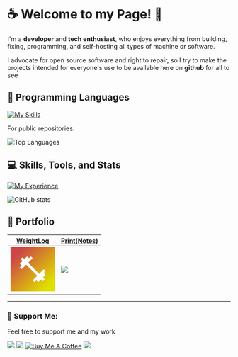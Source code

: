 # :coffee: Welcome to my Page! :pizza:

I'm a **developer** and **tech enthusiast**, who enjoys everything from building, fixing, programming, and self-hosting all types of machine or software.

I advocate for open source software and right to repair, so I try to make the projects intended for everyone's use to be available here on **github** for all to see

## :pushpin: Programming Languages

[![My Skills](https://skillicons.dev/icons?i=dart,flutter,materialui,nodejs,react,js,bootstrap,python&theme=dark&perline=10)](https://skillicons.dev)

For public repositories:

![Top Languages](https://github-readme-stats-ten-gilt.vercel.app/api/top-langs/?username=RoBoT095&layout=compact&theme=dark)

## :computer: Skills, Tools, and Stats

[![My Experience](https://skillicons.dev/icons?i=linux,debian,bash,raspberrypi,androidstudio,apple&theme=dark&perline=10)](https://skillicons.dev)

![GitHub stats](https://github-readme-stats-ten-gilt.vercel.app/api?username=RoBoT095&count_private=true&theme=dark&show_icons=true)

## :file_folder: Portfolio

| [WeightLog](https://github.com/RoBoT095/weightlog) | [Print(Notes)](https://github.com/RoBoT095/printnotes) |
| - | - |
| <a href="https://github.com/RoBoT095/weightlog"><img src="https://github.com/RoBoT095/weightlog/blob/main/images/WeightLogIcon.png?raw=true" width="100"/></a> | <a href="https://github.com/RoBoT095/printnotes"><img src="https://github.com/RoBoT095/printnotes/blob/main/assets/app_icon.png?raw=true" width="100"/></a> |


---

### :money_with_wings: Support Me:

Feel free to support me and my work

<a href="https://liberapay.com/RoBoT_095/donate" target="_blank"><img src="https://liberapay.com/assets/widgets/donate.svg" height=30 /></a>
<a href="https://ko-fi.com/robot095/donate" target="_blank"><img src="https://ko-fi.com/img/githubbutton_sm.svg" height=30 /></a>
<a href="https://buymeacoffee.com/robot_095" target="_blank"><img src="https://cdn.buymeacoffee.com/buttons/default-orange.png" alt="Buy Me A Coffee" height="30"></a>
<a href="https://opencollective.com/webpack/donate" target="_blank"><img src="https://opencollective.com/webpack/donate/button@2x.png?color=blue" height=30 /></a>
